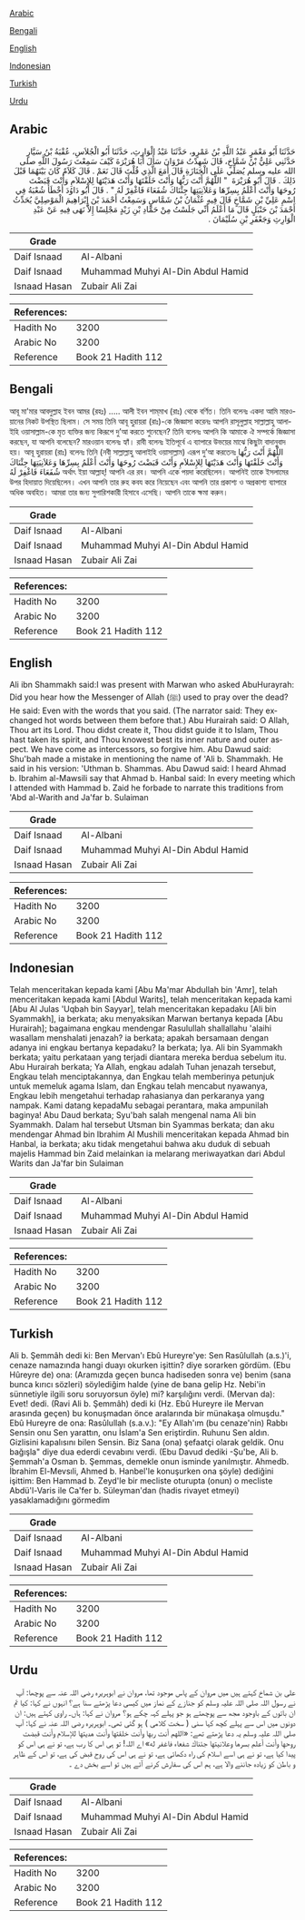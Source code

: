 [Arabic](#arabic)

[Bengali](#bengali)

[English](#english)

[Indonesian](#indonesian)

[Turkish](#turkish)

[Urdu](#urdu)

## Arabic


<div dir="rtl" lang="ar" style={{fontSize:'larger',backgroundColor:'#f8f9fa',padding:20}}>
حَدَّثَنَا أَبُو مَعْمَرٍ عَبْدُ اللَّهِ بْنُ عَمْرٍو، حَدَّثَنَا عَبْدُ الْوَارِثِ، حَدَّثَنَا أَبُو الْجُلاَسِ، عُقْبَةُ بْنُ سَيَّارٍ حَدَّثَنِي عَلِيُّ بْنُ شَمَّاخٍ، قَالَ شَهِدْتُ مَرْوَانَ سَأَلَ أَبَا هُرَيْرَةَ كَيْفَ سَمِعْتَ رَسُولَ اللَّهِ صلى الله عليه وسلم يُصَلِّي عَلَى الْجَنَازَةِ قَالَ أَمَعَ الَّذِي قُلْتَ قَالَ نَعَمْ ‏.‏ قَالَ كَلاَمٌ كَانَ بَيْنَهُمَا قَبْلَ ذَلِكَ ‏.‏ قَالَ أَبُو هُرَيْرَةَ ‏ "‏ اللَّهُمَّ أَنْتَ رَبُّهَا وَأَنْتَ خَلَقْتَهَا وَأَنْتَ هَدَيْتَهَا لِلإِسْلاَمِ وَأَنْتَ قَبَضْتَ رُوحَهَا وَأَنْتَ أَعْلَمُ بِسِرِّهَا وَعَلاَنِيَتِهَا جِئْنَاكَ شُفَعَاءَ فَاغْفِرْ لَهُ ‏"‏ ‏.‏ قَالَ أَبُو دَاوُدَ أَخْطَأَ شُعْبَةُ فِي اسْمِ عَلِيِّ بْنِ شَمَّاخٍ قَالَ فِيهِ عُثْمَانُ بْنُ شَمَّاسٍ وَسَمِعْتُ أَحْمَدَ بْنَ إِبْرَاهِيمَ الْمَوْصِلِيَّ يُحَدِّثُ أَحْمَدَ بْنَ حَنْبَلٍ قَالَ مَا أَعْلَمُ أَنِّي جَلَسْتُ مِنْ حَمَّادِ بْنِ زَيْدٍ مَجْلِسًا إِلاَّ نَهَى فِيهِ عَنْ عَبْدِ الْوَارِثِ وَجَعْفَرِ بْنِ سُلَيْمَانَ ‏.‏
</div>
<div style={{backgroundColor:'#f8f9fa',padding:20, marginBottom: 10}}><table> <thead> <tr> <th>Grade</th> <th></th> </tr> </thead> <tbody> <tr><td>Daif Isnaad</td><td>Al-Albani</td></tr><tr><td>Daif Isnaad</td><td>Muhammad Muhyi Al-Din Abdul Hamid</td></tr><tr><td>Isnaad Hasan</td><td>Zubair Ali Zai</td></tr></tbody></table><table> <thead> <tr> <th>References:</th> <th></th> </tr> </thead> <tbody><tr><td>Hadith No</td><td>3200</td></tr><tr><td>Arabic No</td><td>3200</td></tr><tr><td>Reference</td><td>Book 21 Hadith 112</td></tr></tbody></table></div>

## Bengali


<div dir="ltr" lang="bn" style={{fontSize:'larger',backgroundColor:'#f8f9fa',padding:20}}>
আবূ মা'মার আবদুল্লাহ ইবন আমর (রহঃ) ..... আলী ইবন শাম্‌মাখ (রাঃ) থেকে বর্ণিত। তিনি বলেনঃ একদা আমি মারওয়ানের নিকট উপস্থিত ছিলাম। সে সময় তিনি আবূ হুরায়রা (রাঃ)-কে জিজ্ঞাসা করেনঃ আপনি রাসূলুল্লাহ সাল্লাল্লাহু আলাইহি ওয়াসাল্লাম-কে মৃত ব্যক্তির জন্য কিরূপে দু’আ করতে শুনেছেন? তিনি বলেনঃ আপনি কি আমাকে ঐ সম্পর্কে জিজ্ঞাসা করছেন, যা আপনি বলেছেন? মারওয়ান বলেনঃ হ্যাঁ। রাবী বলেনঃ ইতিপূর্বে এ ব্যাপারে উভয়ের মাঝে কিছুটা বাদানুবাদ হয়। আবূ হুরায়রা (রাঃ) বলেনঃ তিনি (নবী সাল্লাল্লাহু আলাইহি ওয়াসাল্লাম) এরূপ দু’আ করতেনঃ اللَّهُمَّ أَنْتَ رَبُّهَا وَأَنْتَ خَلَقْتَهَا وَأَنْتَ هَدَيْتَهَا لِلإِسْلاَمِ وَأَنْتَ قَبَضْتَ رُوحَهَا وَأَنْتَ أَعْلَمُ بِسِرِّهَا وَعَلاَنِيَتِهَا جِئْنَاكَ شُفَعَاءَ فَاغْفِرْ لَهُ অর্থাৎ ইয়া আল্লাহ্‌! আপনি এর রব। আপনি একে পয়দা করেছিলেন। আপনিই তাকে ইসলামের উপর হিদায়াত দিয়েছিলেন। এখন আপনি তার রুহ কবয করে নিয়েছেন এবং আপনি তার প্রকাশ্য ও অপ্রকাশ্য ব্যাপারে অধিক অবহিত। আমরা তার জন্য সুপারিশকারী হিসাবে এসেছি। আপনি তাকে ক্ষমা করুন।
</div>
<div style={{backgroundColor:'#f8f9fa',padding:20, marginBottom: 10}}><table> <thead> <tr> <th>Grade</th> <th></th> </tr> </thead> <tbody> <tr><td>Daif Isnaad</td><td>Al-Albani</td></tr><tr><td>Daif Isnaad</td><td>Muhammad Muhyi Al-Din Abdul Hamid</td></tr><tr><td>Isnaad Hasan</td><td>Zubair Ali Zai</td></tr></tbody></table><table> <thead> <tr> <th>References:</th> <th></th> </tr> </thead> <tbody><tr><td>Hadith No</td><td>3200</td></tr><tr><td>Arabic No</td><td>3200</td></tr><tr><td>Reference</td><td>Book 21 Hadith 112</td></tr></tbody></table></div>

## English


<div dir="ltr" lang="en" style={{fontSize:'larger',backgroundColor:'#f8f9fa',padding:20}}>
Ali ibn Shammakh said:I was present with Marwan who asked AbuHurayrah: Did you hear how the Messenger of Allah (ﷺ) used to pray over the dead? He said: Even with the words that you said. (The narrator said: They exchanged hot words between them before that.) Abu Hurairah said: O Allah, Thou art its Lord. Thou didst create it, Thou didst guide it to Islam, Thou hast taken its spirit, and Thou knowest best its inner nature and outer aspect. We have come as intercessors, so forgive him. Abu Dawud said: Shu'bah made a mistake in mentioning the name of 'Ali b. Shammakh. He said in his version: 'Uthman b. Shammas. Abu Dawud said: I heard Ahmad b. Ibrahim al-Mawsili say that Ahmad b. Hanbal said: In every meeting which I attended with Hammad b. Zaid he forbade to narrate this traditions from 'Abd al-Warith and Ja'far b. Sulaiman
</div>
<div style={{backgroundColor:'#f8f9fa',padding:20, marginBottom: 10}}><table> <thead> <tr> <th>Grade</th> <th></th> </tr> </thead> <tbody> <tr><td>Daif Isnaad</td><td>Al-Albani</td></tr><tr><td>Daif Isnaad</td><td>Muhammad Muhyi Al-Din Abdul Hamid</td></tr><tr><td>Isnaad Hasan</td><td>Zubair Ali Zai</td></tr></tbody></table><table> <thead> <tr> <th>References:</th> <th></th> </tr> </thead> <tbody><tr><td>Hadith No</td><td>3200</td></tr><tr><td>Arabic No</td><td>3200</td></tr><tr><td>Reference</td><td>Book 21 Hadith 112</td></tr></tbody></table></div>

## Indonesian


<div dir="ltr" lang="id" style={{fontSize:'larger',backgroundColor:'#f8f9fa',padding:20}}>
Telah menceritakan kepada kami [Abu Ma'mar Abdullah bin 'Amr], telah menceritakan kepada kami [Abdul Warits], telah menceritakan kepada kami [Abu Al Julas 'Uqbah bin Sayyar], telah menceritakan kepadaku [Ali bin Syammakh], ia berkata; aku menyaksikan Marwan bertanya kepada [Abu Hurairah]; bagaimana engkau mendengar Rasulullah shallallahu 'alaihi wasallam menshalati jenazah? ia berkata; apakah bersamaan dengan adanya ini engkau bertanya kepadaku? Ia berkata; Iya. Ali bin Syammakh berkata; yaitu perkataan yang terjadi diantara mereka berdua sebelum itu. Abu Hurairah berkata; Ya Allah, engkau adalah Tuhan jenazah tersebut, Engkau telah menciptakannya, dan Engkau telah memberinya petunjuk untuk memeluk agama Islam, dan Engkau telah mencabut nyawanya, Engkau lebih mengetahui terhadap rahasianya dan perkaranya yang nampak. Kami datang kepadaMu sebagai perantara, maka ampunilah baginya! Abu Daud berkata; Syu'bah salah mengenal nama Ali bin Syammakh. Dalam hal tersebut Utsman bin Syammas berkata; dan aku mendengar Ahmad bin Ibrahim Al Mushili menceritakan kepada Ahmad bin Hanbal, ia berkata; aku tidak mengetahui bahwa aku duduk di sebuah majelis Hammad bin Zaid melainkan ia melarang meriwayatkan dari Abdul Warits dan Ja'far bin Sulaiman
</div>
<div style={{backgroundColor:'#f8f9fa',padding:20, marginBottom: 10}}><table> <thead> <tr> <th>Grade</th> <th></th> </tr> </thead> <tbody> <tr><td>Daif Isnaad</td><td>Al-Albani</td></tr><tr><td>Daif Isnaad</td><td>Muhammad Muhyi Al-Din Abdul Hamid</td></tr><tr><td>Isnaad Hasan</td><td>Zubair Ali Zai</td></tr></tbody></table><table> <thead> <tr> <th>References:</th> <th></th> </tr> </thead> <tbody><tr><td>Hadith No</td><td>3200</td></tr><tr><td>Arabic No</td><td>3200</td></tr><tr><td>Reference</td><td>Book 21 Hadith 112</td></tr></tbody></table></div>

## Turkish


<div dir="ltr" lang="tr" style={{fontSize:'larger',backgroundColor:'#f8f9fa',padding:20}}>
Ali b. Şemmâh dedi ki: Ben Mervan'ı Ebû Hureyre'ye: Sen Rasûlullah (a.s.)'i, cenaze namazında hangi duayı okurken işittin? diye sorarken gördüm. (Ebu Hûreyre de) ona: (Aramızda geçen bunca hadiseden sonra ve) benim (sana bunca kırıcı sözleri) söylediğim halde (yine de bana gelip Hz. Nebi'in sünnetiyle ilgili soru soruyorsun öyle) mi? karşılığını verdi. (Mervan da): Evet! dedi. (Ravi Ali b. Şemmâh) dedi ki (Hz. Ebû Hureyre ile Mervan arasında geçen) bu konuşmadan önce aralarında bir münakaşa olmuşdu." Ebû Hureyre de ona: Rasûlullah (s.a.v.): "Ey Allah'ım (bu cenaze'nin) Rabbı Sensin onu Sen yarattın, onu İslam'a Sen eriştirdin. Ruhunu Sen aldın. Gizlisini kapalısını bilen Sensin. Biz Sana (ona) şefaatçi olarak geldik. Onu bağışla" diye dua ederdi cevabını verdi. (Ebu Davud dediki -Şu'be, Ali b. Şemmah'a Osman b. Şemmas, demekle onun isminde yanılmıştır. Ahmedb. İbrahim El-Mevsıli, Ahmed b. Hanbel'le konuşurken ona şöyle) dediğini işittim: Ben Hammad b. Zeyd'le bir mecliste oturupta (onun) o mecliste Abdü'l-Varis ile Ca'fer b. Süleyman'dan (hadis rivayet etmeyi) yasaklamadığını görmedim
</div>
<div style={{backgroundColor:'#f8f9fa',padding:20, marginBottom: 10}}><table> <thead> <tr> <th>Grade</th> <th></th> </tr> </thead> <tbody> <tr><td>Daif Isnaad</td><td>Al-Albani</td></tr><tr><td>Daif Isnaad</td><td>Muhammad Muhyi Al-Din Abdul Hamid</td></tr><tr><td>Isnaad Hasan</td><td>Zubair Ali Zai</td></tr></tbody></table><table> <thead> <tr> <th>References:</th> <th></th> </tr> </thead> <tbody><tr><td>Hadith No</td><td>3200</td></tr><tr><td>Arabic No</td><td>3200</td></tr><tr><td>Reference</td><td>Book 21 Hadith 112</td></tr></tbody></table></div>

## Urdu


<div dir="rtl" lang="ur" style={{fontSize:'larger',backgroundColor:'#f8f9fa',padding:20}}>
علی بن شماخ کہتے ہیں میں مروان کے پاس موجود تھا، مروان نے ابوہریرہ رضی اللہ عنہ سے پوچھا: آپ نے رسول اللہ صلی اللہ علیہ وسلم کو جنازے کے نماز میں کیسی دعا پڑھتے سنا ہے؟ انہوں نے کہا: کیا تم ان باتوں کے باوجود مجھ سے پوچھتے ہو جو پہلے کہہ چکے ہو؟ مروان نے کہا: ہاں۔ راوی کہتے ہیں: ان دونوں میں اس سے پہلے کچھ کہا سنی ( سخت کلامی ) ہو گئی تھی۔ ابوہریرہ رضی اللہ عنہ نے کہا: آپ صلی اللہ علیہ وسلم یہ دعا پڑھتے تھے: «اللهم أنت ربها وأنت خلقتها وأنت هديتها للإسلام وأنت قبضت روحها وأنت أعلم بسرها وعلانيتها جئناك شفعاء فاغفر له» اے اللہ! تو ہی اس کا رب ہے، تو نے ہی اس کو پیدا کیا ہے، تو نے ہی اسے اسلام کی راہ دکھائی ہے، تو نے ہی اس کی روح قبض کی ہے، تو اس کے ظاہر و باطن کو زیادہ جاننے والا ہے، ہم اس کی سفارش کرنے آئے ہیں تو اسے بخش دے ۔
</div>
<div style={{backgroundColor:'#f8f9fa',padding:20, marginBottom: 10}}><table> <thead> <tr> <th>Grade</th> <th></th> </tr> </thead> <tbody> <tr><td>Daif Isnaad</td><td>Al-Albani</td></tr><tr><td>Daif Isnaad</td><td>Muhammad Muhyi Al-Din Abdul Hamid</td></tr><tr><td>Isnaad Hasan</td><td>Zubair Ali Zai</td></tr></tbody></table><table> <thead> <tr> <th>References:</th> <th></th> </tr> </thead> <tbody><tr><td>Hadith No</td><td>3200</td></tr><tr><td>Arabic No</td><td>3200</td></tr><tr><td>Reference</td><td>Book 21 Hadith 112</td></tr></tbody></table></div>